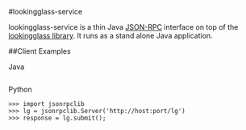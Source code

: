 #lookingglass-service

lookingglass-service is a thin Java [JSON-RPC](http://en.wikipedia.org/wiki/JSON-RPC) interface on top of the [lookingglass library](https://github.com/USC-NSL/lookingglass). It runs as a stand alone Java application.

##Client Examples

Java
```

```

Python
```
>>> import jsonrpclib
>>> lg = jsonrpclib.Server('http://host:port/lg')
>>> response = lg.submit();
```
